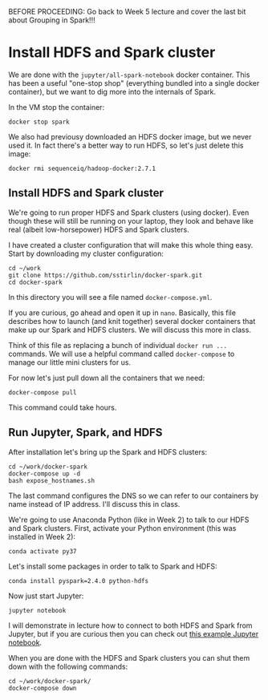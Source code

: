 BEFORE PROCEEDING:  Go back to Week 5 lecture and cover the last bit about Grouping in Spark!!!


# Install HDFS and Spark cluster

We are done with the `jupyter/all-spark-notebook` docker container.  This
has been a useful "one-stop shop" (everything bundled into a single docker container),
but we want to dig more into the internals of Spark.

In the VM stop the container:
```
docker stop spark
```

We also had previousy downloaded an HDFS docker image, but we never used it.
In fact there's a better way to run HDFS, so let's just delete this image:
```
docker rmi sequenceiq/hadoop-docker:2.7.1
```


## Install HDFS and Spark cluster

We're going to run proper HDFS and Spark clusters (using docker).  Even though
these will still be running on your laptop, they look and behave like real (albeit low-horsepower)
HDFS and Spark clusters.

I have created a cluster configuration that will make this whole thing
easy.  Start by downloading my cluster configuration:
```
cd ~/work
git clone https://github.com/sstirlin/docker-spark.git
cd docker-spark
```

In this directory you will see a file named `docker-compose.yml`.

If you are curious, go ahead and open it up in `nano`.  Basically, this file
describes how to launch (and knit together) several docker containers that make up our
Spark and HDFS clusters.  We will discuss this more in class.

Think of this file as replacing a bunch of individual `docker run ...` commands.
We will use a helpful command called `docker-compose` to manage our little mini
clusters for us.

For now let's just pull down all the containers that we need:
```
docker-compose pull
```
This command could take hours.


## Run Jupyter, Spark, and HDFS

After installation let's bring up the Spark and HDFS clusters:
```
cd ~/work/docker-spark
docker-compose up -d
bash expose_hostnames.sh
```
The last command configures the DNS so we can refer to our containers by name
instead of IP address.  I'll discuss this in class.

We're going to use Anaconda Python (like in Week 2) to talk to
our HDFS and Spark clusters.  First, activate your Python environment
(this was installed in Week 2):
```
conda activate py37
```

Let's install some packages in order to talk to Spark and HDFS:
```
conda install pyspark=2.4.0 python-hdfs
```

Now just start Jupyter:
```
jupyter notebook
```

I will demonstrate in lecture how to connect to both HDFS and Spark from Jupyter, but if
you are curious then you can check out [this example Jupyter notebook](hello_world_spark.ipynb).

When you are done with the HDFS and Spark clusters you can shut them down with the following
commands:
```
cd ~/work/docker-spark/
docker-compose down
```
